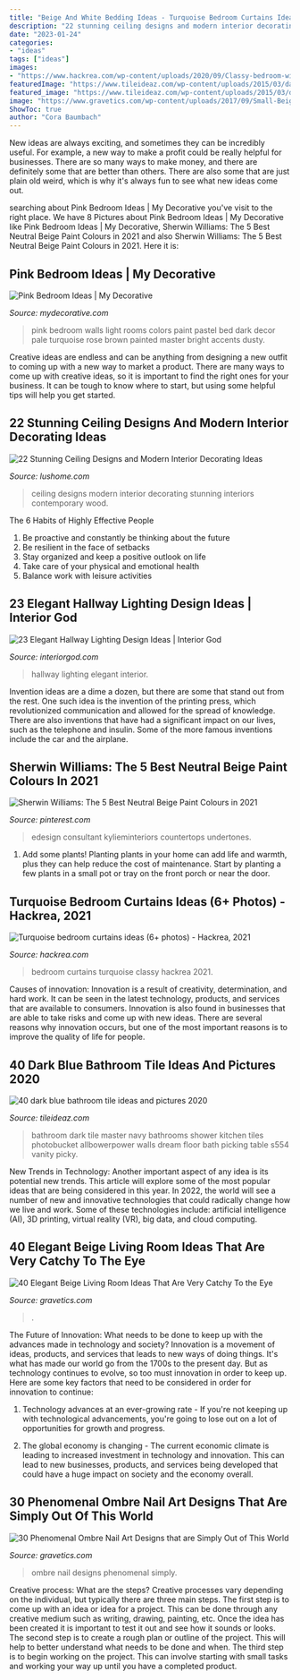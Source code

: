```yaml
---
title: "Beige And White Bedding Ideas - Turquoise Bedroom Curtains Ideas (6+ Photos)"
description: "22 stunning ceiling designs and modern interior decorating ideas"
date: "2023-01-24"
categories:
- "ideas"
tags: ["ideas"]
images:
- "https://www.hackrea.com/wp-content/uploads/2020/09/Classy-bedroom-with-turquoise-curtains-768x543.jpg"
featuredImage: "https://www.tileideaz.com/wp-content/uploads/2015/03/dark_blue_bathroom_tile_15.jpg"
featured_image: "https://www.tileideaz.com/wp-content/uploads/2015/03/dark_blue_bathroom_tile_15.jpg"
image: "https://www.gravetics.com/wp-content/uploads/2017/09/Small-Beige-Living-Room-With-Chandelier.jpg"
ShowToc: true
author: "Cora Baumbach"
---
```



New ideas are always exciting, and sometimes they can be incredibly useful. For example, a new way to make a profit could be really helpful for businesses. There are so many ways to make money, and there are definitely some that are better than others. There are also some that are just plain old weird, which is why it's always fun to see what new ideas come out.

	

		
searching about Pink Bedroom Ideas | My Decorative you've visit to the right place. We have 8 Pictures about Pink Bedroom Ideas | My Decorative like Pink Bedroom Ideas | My Decorative, Sherwin Williams: The 5 Best Neutral Beige Paint Colours in 2021 and also Sherwin Williams: The 5 Best Neutral Beige Paint Colours in 2021. Here it is:
		
    
## Pink Bedroom Ideas | My Decorative

<img loading=lazy src="http://mydecorative.com/wp-content/uploads/2013/09/pink-room-design-ideas-13al.jpg" onerror="this.onerror=null;this.src='https://tse4.mm.bing.net/th?id=OIP.OuV2qSn4RrdCtP6uLqUmFwHaKh&amp;pid=15.1';" alt="Pink Bedroom Ideas | My Decorative">

_Source: mydecorative.com_

>pink bedroom walls light rooms colors paint pastel bed dark decor pale turquoise rose brown painted master bright accents dusty. 

	

Creative ideas are endless and can be anything from designing a new outfit to coming up with a new way to market a product. There are many ways to come up with creative ideas, so it is important to find the right ones for your business. It can be tough to know where to start, but using some helpful tips will help you get started.

    
## 22 Stunning Ceiling Designs And Modern Interior Decorating Ideas

<img loading=lazy src="https://www.lushome.com/wp-content/uploads/2015/03/modern-ceiling-designs-home-interiors-8.jpg" onerror="this.onerror=null;this.src='https://tse4.mm.bing.net/th?id=OIP.-nw0G4oHIxFATibVGqYTTwAAAA&amp;pid=15.1';" alt="22 Stunning Ceiling Designs and Modern Interior Decorating Ideas">

_Source: lushome.com_

>ceiling designs modern interior decorating stunning interiors contemporary wood. 

	

The 6 Habits of Highly Effective People
1. Be proactive and constantly be thinking about the future 
2. Be resilient in the face of setbacks 
3. Stay organized and keep a positive outlook on life 
4. Take care of your physical and emotional health 
5. Balance work with leisure activities 

    
## 23 Elegant Hallway Lighting Design Ideas | Interior God

<img loading=lazy src="http://interiorgod.com/wp-content/uploads/2016/04/Hallway-Lighting-design.jpg" onerror="this.onerror=null;this.src='https://tse1.mm.bing.net/th?id=OIP.FctDTXTeErrcy81jsQ6IyAHaJ4&amp;pid=15.1';" alt="23 Elegant Hallway Lighting Design Ideas | Interior God">

_Source: interiorgod.com_

>hallway lighting elegant interior. 

	

Invention ideas are a dime a dozen, but there are some that stand out from the rest. One such idea is the invention of the printing press, which revolutionized communication and allowed for the spread of knowledge. There are also inventions that have had a significant impact on our lives, such as the telephone and insulin. Some of the more famous inventions include the car and the airplane.

    
## Sherwin Williams: The 5 Best Neutral Beige Paint Colours In 2021

<img loading=lazy src="https://i.pinimg.com/736x/18/f3/e1/18f3e1cc8c6cb9288185df5cd2c7fad4.jpg" onerror="this.onerror=null;this.src='https://tse1.mm.bing.net/th?id=OIP.g-1vCAbKOwlLggEshOWXdAHaJ3&amp;pid=15.1';" alt="Sherwin Williams: The 5 Best Neutral Beige Paint Colours in 2021">

_Source: pinterest.com_

>edesign consultant kylieminteriors countertops undertones. 

	

1. Add some plants! Planting plants in your home can add life and warmth, plus they can help reduce the cost of maintenance. Start by planting a few plants in a small pot or tray on the front porch or near the door.

    
## Turquoise Bedroom Curtains Ideas (6+ Photos) - Hackrea, 2021

<img loading=lazy src="https://www.hackrea.com/wp-content/uploads/2020/09/Classy-bedroom-with-turquoise-curtains-768x543.jpg" onerror="this.onerror=null;this.src='https://tse3.mm.bing.net/th?id=OIP.GsxlCYFmnbAeHa8aVyzP7wHaFP&amp;pid=15.1';" alt="Turquoise bedroom curtains ideas (6+ photos) - Hackrea, 2021">

_Source: hackrea.com_

>bedroom curtains turquoise classy hackrea 2021. 

	

Causes of innovation:
Innovation is a result of creativity, determination, and hard work. It can be seen in the latest technology, products, and services that are available to consumers. Innovation is also found in businesses that are able to take risks and come up with new ideas. There are several reasons why innovation occurs, but one of the most important reasons is to improve the quality of life for people.

    
## 40 Dark Blue Bathroom Tile Ideas And Pictures 2020

<img loading=lazy src="https://www.tileideaz.com/wp-content/uploads/2015/03/dark_blue_bathroom_tile_15.jpg" onerror="this.onerror=null;this.src='https://tse4.mm.bing.net/th?id=OIP.K0EiGjmbTozv4PbRcXDtfAHaJ5&amp;pid=15.1';" alt="40 dark blue bathroom tile ideas and pictures 2020">

_Source: tileideaz.com_

>bathroom dark tile master navy bathrooms shower kitchen tiles photobucket allbowerpower walls dream floor bath picking table s554 vanity picky. 

	

New Trends in Technology: Another important aspect of any idea is its potential new trends. This article will explore some of the most popular ideas that are being considered in this year.
In 2022, the world will see a number of new and innovative technologies that could radically change how we live and work. Some of these technologies include: artificial intelligence (AI), 3D printing, virtual reality (VR), big data, and cloud computing.

    
## 40 Elegant Beige Living Room Ideas That Are Very Catchy To The Eye

<img loading=lazy src="https://www.gravetics.com/wp-content/uploads/2017/09/Small-Beige-Living-Room-With-Chandelier.jpg" onerror="this.onerror=null;this.src='https://tse4.mm.bing.net/th?id=OIP.yZacnHl_loBteBJXFbOAcQHaLH&amp;pid=15.1';" alt="40 Elegant Beige Living Room Ideas That Are Very Catchy To the Eye">

_Source: gravetics.com_

>. 

	

The Future of Innovation: What needs to be done to keep up with the advances made in technology and society?
Innovation is a movement of ideas, products, and services that leads to new ways of doing things. It's what has made our world go from the 1700s to the present day. But as technology continues to evolve, so too must innovation in order to keep up. Here are some key factors that need to be considered in order for innovation to continue:
1. Technology advances at an ever-growing rate - If you're not keeping up with technological advancements, you're going to lose out on a lot of opportunities for growth and progress.

2. The global economy is changing - The current economic climate is leading to increased investment in technology and innovation. This can lead to new businesses, products, and services being developed that could have a huge impact on society and the economy overall.


    
## 30 Phenomenal Ombre Nail Art Designs That Are Simply Out Of This World

<img loading=lazy src="https://www.gravetics.com/wp-content/uploads/2017/08/Bronze-to-White-Ombre-Nail-Design.jpg" onerror="this.onerror=null;this.src='https://tse3.mm.bing.net/th?id=OIP.SM6SOKDONImLGyP2sJKDMQHaLH&amp;pid=15.1';" alt="30 Phenomenal Ombre Nail Art Designs that are Simply Out of This World">

_Source: gravetics.com_

>ombre nail designs phenomenal simply. 

	

Creative process: What are the steps?
Creative processes vary depending on the individual, but typically there are three main steps. The first step is to come up with an idea or idea for a project. This can be done through any creative medium such as writing, drawing, painting, etc. Once the idea has been created it is important to test it out and see how it sounds or looks. The second step is to create a rough plan or outline of the project. This will help to better understand what needs to be done and when. The third step is to begin working on the project. This can involve starting with small tasks and working your way up until you have a completed product.

